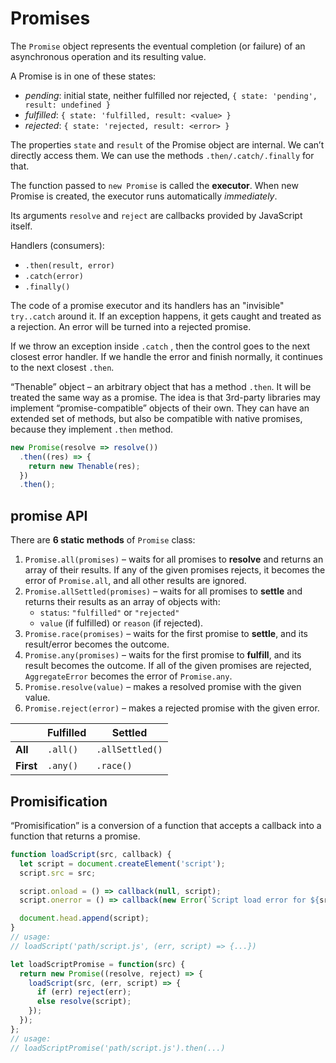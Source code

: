 # Promises

The `Promise` object represents the eventual completion (or failure) of an asynchronous operation and its resulting value.

A Promise is in one of these states:

- _pending_: initial state, neither fulfilled nor rejected, `{ state: 'pending', result: undefined }`
- _fulfilled_: `{ state: 'fulfilled, result: <value> }`
- _rejected_: `{ state: 'rejected, result: <error> }`

The properties `state` and `result` of the Promise object are internal. We can’t directly access them. We can use the methods `.then/.catch/.finally` for that.

The function passed to `new Promise` is called the __executor__. When new Promise is created, the executor runs automatically _immediately_.

Its arguments `resolve` and `reject` are callbacks provided by JavaScript itself.

Handlers (consumers):
- `.then(result, error)`
- `.catch(error)`
- `.finally()`


The code of a promise executor and its handlers has an "invisible" `try..catch` around it. If an exception happens, it gets caught and treated as a rejection. An error will be turned into a rejected promise.

If we throw an exception inside `.catch` , then the control goes to the next closest error handler. If we handle the error and finish normally, it continues to the next closest `.then`.

“Thenable” object – an arbitrary object that has a method `.then`. It will be treated the same way as a promise. The idea is that 3rd-party libraries may implement “promise-compatible” objects of their own. They can have an extended set of methods, but also be compatible with native promises, because they implement `.then` method.

```javascript
new Promise(resolve => resolve())
  .then((res) => {
    return new Thenable(res);
  })
  .then();
```



## promise API

There are __6 static methods__ of `Promise` class:

1. `Promise.all(promises)` – waits for all promises to __resolve__ and returns an array of their results. If any of the given promises rejects, it becomes the error of `Promise.all`, and all other results are ignored.
1. `Promise.allSettled(promises)` – waits for all promises to __settle__ and returns their results as an array of objects with:
    - `status`: `"fulfilled"` or `"rejected"`
    - `value` (if fulfilled) or `reason` (if rejected).
1. `Promise.race(promises)` – waits for the first promise to __settle__, and its result/error becomes the outcome.
1. `Promise.any(promises)` – waits for the first promise to __fulfill__, and its result becomes the outcome. If all of the given promises are rejected, `AggregateError` becomes the error of `Promise.any`.
1. `Promise.resolve(value)` – makes a resolved promise with the given value.
1. `Promise.reject(error)` – makes a rejected promise with the given error.


|           | Fulfilled | Settled         |
|-----------|-----------|-----------------|
| __All__   | `.all()`  | `.allSettled()` | 
| __First__ | `.any()`  | `.race()`       |


## Promisification

“Promisification” is a conversion of a function that accepts a callback into a function that returns a promise.

```javascript
function loadScript(src, callback) {
  let script = document.createElement('script');
  script.src = src;

  script.onload = () => callback(null, script);
  script.onerror = () => callback(new Error(`Script load error for ${src}`));

  document.head.append(script);
}
// usage:
// loadScript('path/script.js', (err, script) => {...})

let loadScriptPromise = function(src) {
  return new Promise((resolve, reject) => {
    loadScript(src, (err, script) => {
      if (err) reject(err);
      else resolve(script);
    });
  });
};
// usage:
// loadScriptPromise('path/script.js').then(...)
```
